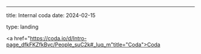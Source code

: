 ---
title: Internal coda
date: 2024-02-15

type: landing

<a href="https://coda.io/d/Intro-page_dfkFKZfkBvc/People_suC2k#_luq_m"title="Coda">Coda</a>